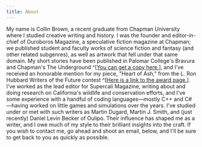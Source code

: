 ```yaml
---
title: About
---
```


My name is Collin Brown, a recent graduate from Chapman University where I studied creative writing and history. I was the founder and editor-in-chief of Ouroboros Magazine, a speculative fiction magazine at Chapman; we published student and faculty works of science fiction and fantasy (and other related subgenres), as well as artwork that fell under that same domain. My short stories have been published in Palomar College's Bravura and Chapman's The Underground ^[[You can get a copy here.](https://www.amazon.com/Underground-Experimental-Zine-Chapman-University/dp/1720503508)], and I've received an honorable mention for my piece, "Heart of Ash," from the L. Ron Hubbard Writers of the Future contest ^[[Here is a link to the award page.](https://www.writersofthefuture.com/writers-of-the-future-4th-quarter-standings-for-year-35/)]. I've worked as the lead editor for Supercali Magazine, writing about and doing research on California's wildlife and conservation efforts, and I've some experience with a handful of coding languages—mostly C++ and C#—having worked on little games and simulations over the years. I've studied under or met with such writers as Martin Dugard, Martin J. Smith, and (just recently) Daniel Levin Becker of Oulipo. Their influence has shaped me as a writer, and I owe much of my style to their brilliant insights into the craft. If you wish to contact me, go ahead and shoot an email, below, and I'll be sure to get back to you as quickly as possible.
